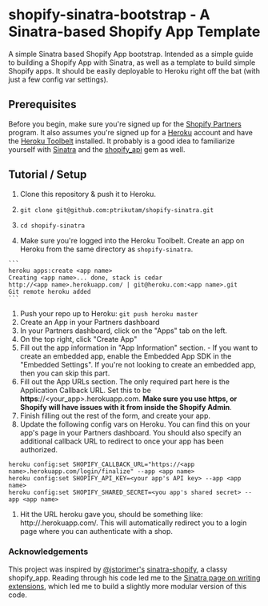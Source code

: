 shopify-sinatra-bootstrap - A Sinatra-based Shopify App Template
===============

A simple Sinatra based Shopify App bootstrap. Intended as a simple guide to building a Shopify App with Sinatra, as well as a template to build simple Shopify apps. It should be easily deployable to Heroku right off the bat (with just a few config var settings).

## Prerequisites

Before you begin, make sure you're signed up for the [Shopify Partners](http://www.shopify.com/partners) program. It also assumes you're signed up for a [Heroku](https://herokuapp.com/) account and have the [Heroku Toolbelt](https://toolbelt.heroku.com/) installed. It probably is a good idea to familiarize yourself with [Sinatra](http://www.sinatrarb.com/) and the [shopify_api](https://github.com/Shopify/shopify_api) gem as well.

## Tutorial / Setup

1. Clone this repository & push it to Heroku.
  1. `git clone git@github.com:ptrikutam/shopify-sinatra.git`
  1. `cd shopify-sinatra`
  
  1. Make sure you're logged into the Heroku Toolbelt. Create an app on Heroku from the same directory as `shopify-sinatra`. 

    ```
    heroku apps:create <app name>
    Creating <app name>... done, stack is cedar
    http://<app name>.herokuapp.com/ | git@heroku.com:<app name>.git
    Git remote heroku added
    ```
  1. Push your repo up to Heroku: `git push heroku master`
1. Create an App in your Partners dashboard
  1. In your Partners dashboard, click on the "Apps" tab on the left.
  1. On the top right, click "Create App"
  1. Fill out the app information in "App Information" section.
    - If you want to create an embedded app, enable the Embedded App SDK in the "Embedded Settings". If you're not looking to create an embedded app, then you can skip this part.
  1. Fill out the App URLs section. The only required part here is the Application Callback URL. Set this to be **https**://<your_app>.herokuapp.com. **Make sure you use https, or Shopify will have issues with it from inside the Shopify Admin**.
  1. Finish filling out the rest of the form, and create your app.
1. Update the following config vars on Heroku. You can find this on your app's page in your Partners dashboard. You should also specify an additional callback URL to redirect to once your app has been authorized.

  ```
  heroku config:set SHOPIFY_CALLBACK_URL="https://<app name>.herokuapp.com/login/finalize" --app <app name>
  heroku config:set SHOPIFY_API_KEY=<your app's API key> --app <app name>
  heroku config:set SHOPIFY_SHARED_SECRET=<you app's shared secret> --app <app name>
  ```
1. Hit the URL heroku gave you, should be something like: http://<app name>.herokuapp.com/. This will automatically redirect you to a login page where you can authenticate with a shop.


### Acknowledgements

This project was inspired by [@jstorimer's](https://github.com/jstorimer) [sinatra-shopify](https://github.com/jstorimer/sinatra-shopify), a classy shopify_app. Reading through his code led me to the [Sinatra page on writing extensions](http://www.sinatrarb.com/extensions.html), which led me to build a slightly more modular version of this code.
